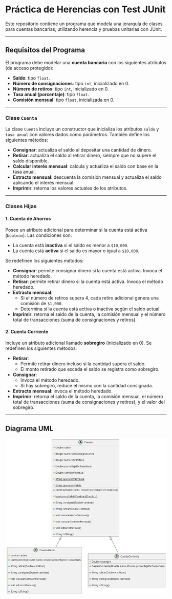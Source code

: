 # Práctica de Herencias con Test JUnit

Este repositorio contiene un programa que modela una jerarquía de clases para cuentas bancarias, utilizando herencia y pruebas unitarias con JUnit.

---

## Requisitos del Programa

El programa debe modelar una **cuenta bancaria** con los siguientes atributos (de acceso protegido):

- **Saldo**: tipo `float`.
- **Número de consignaciones**: tipo `int`, inicializado en 0.
- **Número de retiros**: tipo `int`, inicializado en 0.
- **Tasa anual (porcentaje)**: tipo `float`.
- **Comisión mensual**: tipo `float`, inicializada en 0.

---

### Clase `Cuenta`

La clase `Cuenta` incluye un constructor que inicializa los atributos `saldo` y `tasa anual` con valores dados como parámetros. También define los siguientes métodos:

- **Consignar**: actualiza el saldo al depositar una cantidad de dinero.
- **Retirar**: actualiza el saldo al retirar dinero, siempre que no supere el saldo disponible.
- **Calcular interés mensual**: calcula y actualiza el saldo con base en la tasa anual.
- **Extracto mensual**: descuenta la comisión mensual y actualiza el saldo aplicando el interés mensual.
- **Imprimir**: retorna los valores actuales de los atributos.

---

### Clases Hijas

#### 1. **Cuenta de Ahorros**

Posee un atributo adicional para determinar si la cuenta está activa (`boolean`). Las condiciones son:

- La cuenta está **inactiva** si el saldo es menor a `$10,000`.
- La cuenta está **activa** si el saldo es mayor o igual a `$10,000`.

Se redefinen los siguientes métodos:

- **Consignar**: permite consignar dinero si la cuenta está activa. Invoca el método heredado.
- **Retirar**: permite retirar dinero si la cuenta está activa. Invoca el método heredado.
- **Extracto mensual**:
  - Si el número de retiros supera 4, cada retiro adicional genera una comisión de `$1,000`.
  - Determina si la cuenta está activa o inactiva según el saldo actual.
- **Imprimir**: retorna el saldo de la cuenta, la comisión mensual y el número total de transacciones (suma de consignaciones y retiros).

#### 2. **Cuenta Corriente**

Incluye un atributo adicional llamado **sobregiro** (inicializado en 0). Se redefinen los siguientes métodos:

- **Retirar**: 
  - Permite retirar dinero incluso si la cantidad supera el saldo.
  - El monto retirado que exceda el saldo se registra como sobregiro.
- **Consignar**:
  - Invoca el método heredado.
  - Si hay sobregiro, reduce el mismo con la cantidad consignada.
- **Extracto mensual**: invoca el método heredado.
- **Imprimir**: retorna el saldo de la cuenta, la comisión mensual, el número total de transacciones (suma de consignaciones y retiros), y el valor del sobregiro.

---

## Diagrama UML

![Diagrama UML](resources/uml.png)
